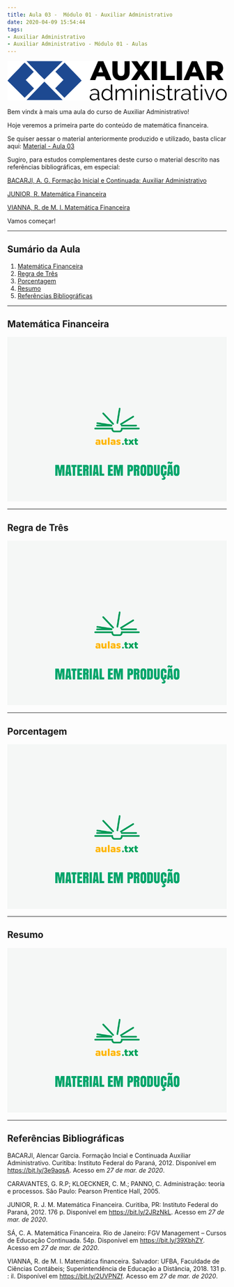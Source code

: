 ```yaml
---
title: Aula 03 -  Módulo 01 - Auxiliar Administrativo
date: 2020-04-09 15:54:44
tags:
- Auxiliar Administrativo
- Auxiliar Administrativo - Módulo 01 - Aulas
---
```


<img src="../../../../assets/media/img/cursos/logo-auxiliar-administrativo-01.png" alt="Auxiliar Administrativo" title="Auxiliar Administrativo" class="img-50  bg-white">

Bem vindx à mais uma aula do curso de Auxiliar Administrativo!

Hoje veremos a primeira parte do conteúdo de matemática financeira. 

Se quiser aessar o material anteriormente produzido e utilizado, basta clicar aqui:  <a href="../../../../assets/content/administracao/modulo-01/03 - Resumo - Aula 03.pdf" target="_blank"><i class="icofont-download"></i>Material - Aula 03</a> 

Sugiro, para estudos complementares deste curso o material descrito nas referências bibliográficas, em especial:

[BACARJI, A. G. Formação Inicial e Continuada: Auxiliar Administrativo](https://bit.ly/3e9aqsA)

[JUNIOR, R. Matemática Financeira](https://bit.ly/2JRzNkL)

[VIANNA, R. de M. I. Matemática Financeira](https://bit.ly/2UVPNZf)

Vamos começar!

---

## Sumário da Aula

1. [Matemática Financeira](#Matematica-Financeira)
2. [Regra de Três](#Regra-de-Tres)
3. [Porcentagem](#Porcentagem)
4. [Resumo](#Resumo)
5. [Referências Bibliográficas](#Referencias-Bibliograficas)

---

## Matemática Financeira

![Material em Produção](../../../../assets/media/img/wallpapers/producao.gif)

---

## Regra de  Três

![Material em Produção](../../../../assets/media/img/wallpapers/producao.gif)

---

## Porcentagem

![Material em Produção](../../../../assets/media/img/wallpapers/producao.gif)

---

## Resumo

![Material em Produção](../../../../assets/media/img/wallpapers/producao.gif)

---

## Referências Bibliográficas

BACARJI, Alencar Garcia. Formação Incial e Continuada Auxiliar Administrativo. Curitiba: Instituto Federal do Paraná, 2012.  Disponível em <https://bit.ly/3e9aqsA>. Acesso em *27 de mar. de 2020*.

CARAVANTES, G. R.P; KLOECKNER, C. M.; PANNO, C. Administração: teoria e processos. São Paulo: Pearson Prentice Hall, 2005.

JUNIOR, R. J. M. Matemática Financeira. Curitiba, PR: Instituto Federal do Paraná, 2012. 176 p. Disponível em <https://bit.ly/2JRzNkL>. Acesso em *27 de mar. de 2020*.

SÁ, C. A.  Matemática Financeira. Rio de Janeiro: FGV Management – Cursos de Educação Continuada. 54p. Disponível em <https://bit.ly/39XbhZY>. Acesso em *27 de mar. de 2020*.

VIANNA, R. de M. I.  Matemática financeira. Salvador: UFBA, Faculdade de Ciências Contábeis; Superintendência de Educação a Distância, 2018. 131 p. : il. Disponível em <https://bit.ly/2UVPNZf>. Acesso em *27 de mar. de 2020*.